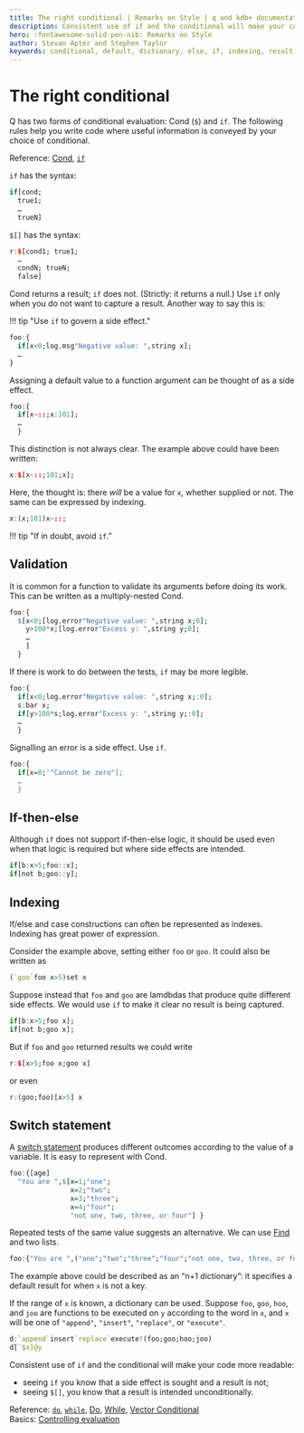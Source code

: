 ```yaml
---
title: The right conditional | Remarks on Style | q and kdb+ documentation
description: Consistent use of if and the conditional will make your code more readable. Indexing and dictionaries are often faster and more expressive forms. 
hero: :fontawesome-solid-pen-nib: Remarks on Style
author: Stevan Apter and Stephen Taylor
keywords: conditional, default, dictionary, else, if, indexing, result, switch
---
```

# The right conditional



Q has two forms of conditional evaluation: Cond (`$`) and `if`. The following rules help you write code where useful information is conveyed by your choice of conditional.

<i class="far fa-hand-point-right"></i>
Reference: [Cond](../ref/cond.md),
[`if`](../ref/if.md)

`if` has the syntax:

```q
if[cond;
  true1;
  …
  trueN]
```

`$[]` has the syntax:

```q
r:$[cond1; true1;
  …
  condN; trueN;
  false]
```

Cond returns a result; `if` does not. (Strictly: it returns a null.) Use `if` only when you do not want to capture a result. Another way to say this is:

!!! tip "Use `if` to govern a side effect." 

```q
foo:{
  if[x<0;log.msg"Negative value: ",string x];
  …
}
```

Assigning a default value to a function argument can be thought of as a side effect.

```q
foo:{
  if[x~::;x:101];
  …
  }
```

This distinction is not always clear. The example above could have been written:

```q
x:$[x~::;101;x];
```

Here, the thought is: there _will_ be a value for `x`, whether supplied or not. The same can be expressed by indexing. 

```q
x:(x;101)x~::;
```

!!! tip "If in doubt, avoid `if`."


## Validation

It is common for a function to validate its arguments before doing its work. 
This can be written as a multiply-nested Cond. 

```q
foo:{
  $[x<0;[log.error"Negative value: ",string x;0];
    y>100*x;[log.error"Excess y: ",string y;0];
    …
    ]
  }
```

If there is work to do between the tests, `if` may be more legible. 

```q
foo:{
  if[x<0;log.error"Negative value: ",string x;:0];
  s:bar x;
  if[y>100*s;log.error"Excess y: ",string y;:0];
  …
  }
```

Signalling an error is a side effect. Use `if`.

```q
foo:{
  if[x=0;'"Cannot be zero"];
  …
  }
```


## If-then-else

Although `if` does not support if-then-else logic, it should be used even when that logic is required but where side effects are intended. 

```q
if[b:x>5;foo::x];
if[not b;goo::y];
```


## Indexing

If/else and case constructions can often be represented as indexes.
Indexing has great power of expression. 

Consider the example above, setting either `foo` or `goo`.
It could also be written as

```q
(`goo`foo x>5)set x
```

Suppose instead that `foo` and `goo` are lamdbdas that produce quite different side effects. We would use `if` to make it clear no result is being captured.

```q
if[b:x>5;foo x];
if[not b;goo x];
```

But if `foo` and `goo` returned results we could write

```q
r:$[x>5;foo x;goo x]
```

or even 

```q
r:(goo;foo)[x>5] x
```


## Switch statement

A [switch statement](https://en.wikipedia.org/wiki/Switch_statement "Wikipedia") produces different outcomes according to the value of a variable. It is easy to represent with Cond.

```q
foo:{[age]
  "You are ",$[x=1;"one";
               x=2;"two";
               x=3;"three";
               x=4;"four";
               "not one, two, three, or four"] }
```

Repeated tests of the same value suggests an alternative. 
We can use [Find](../ref/find.md) and two lists. 

```q
foo:{"You are ",("one";"two";"three";"four";"not one, two, three, or four")1 2 3 4?x}
```

The example above could be described as an “n+1 dictionary”: it specifies a default result for when `x` is not a key. 

If the range of `x` is known, a dictionary can be used. 
Suppose `foo`, `goo`, `hoo`, and `joo` are functions to be executed on `y` according to the word in `x`, and `x` will be one of `"append"`, `"insert"`, `"replace"`, or `"execute"`.

```q
d:`append`insert`replace`execute!(foo;goo;hoo;joo)
d[`$x]@y
```


Consistent use of `if` and the conditional will make your code more readable: 

-   seeing `if` you know that a side effect is sought and a result is not; 
-   seeing `$[]`, you know that a result is intended unconditionally.


<i class="far fa-hand-point-right"></i>
Reference: [`do`](../ref/do.md), 
[`while`](../ref/while.md), 
[Do](../ref/accumulators.md#do),
[While](../ref/accumulators.md#while),
[Vector Conditional](../ref/vector-conditional.md)<br>
Basics: [Controlling evaluation](../basics/control.md)



